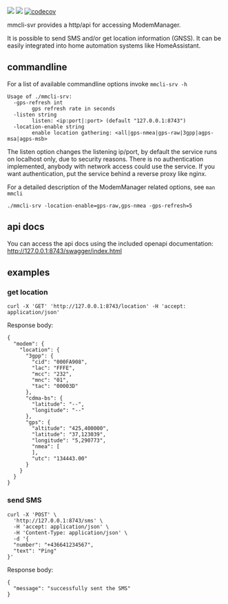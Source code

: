 [![](https://github.com/mbretter/go-mmcli-svr/actions/workflows/go.yml/badge.svg)](https://github.com/mbretter/go-mmcli-svr/actions/workflows/go.yml)
[![](https://goreportcard.com/badge/mbretter/go-mmcli-svr)](https://goreportcard.com/report/mbretter/go-mmcli-svr "Go Report Card")
[![codecov](https://codecov.io/gh/mbretter/go-mmcli-svr/graph/badge.svg?token=YMBMKY7W9X)](https://codecov.io/gh/mbretter/go-mmcli-svr)

mmcli-svr provides a http/api for accessing ModemManager.

It is possible to send SMS and/or get location information (GNSS). 
It can be easily integrated into home automation systems like HomeAssistant.

## commandline

For a list of available commandline options invoke `mmcli-srv -h`
```
Usage of ./mmcli-srv:
  -gps-refresh int
        gps refresh rate in seconds
  -listen string
        listen: <ip:port|:port> (default "127.0.0.1:8743")
  -location-enable string
        enable location gathering: <all|gps-nmea|gps-raw|3gpp|agps‐msa|agps‐msb>
```
The listen option changes the listening ip/port, by default the service runs on localhost only, due to security reasons.
There is no authentication implemented, anybody with network access could use the service. 
If you want authentication, put the service behind a reverse proxy like nginx.

For a detailed description of the ModemManager related options, see `man mmcli`

`./mmcli-srv -location-enable=gps-raw,gps-nmea -gps-refresh=5`

## api docs

You can access the api docs using the included openapi documentation: http://127.0.0.1:8743/swagger/index.html

## examples

### get location

```
curl -X 'GET' 'http://127.0.0.1:8743/location' -H 'accept: application/json'
```

Response body:
```
{
  "modem": {
    "location": {
      "3gpp": {
        "cid": "000FA908",
        "lac": "FFFE",
        "mcc": "232",
        "mnc": "01",
        "tac": "00003D"
      },
      "cdma-bs": {
        "latitude": "--",
        "longitude": "--"
      },
      "gps": {
        "altitude": "425,400000",
        "latitude": "37,123039",
        "longitude": "5,290773",
        "nmea": [         
        ],
        "utc": "134443.00"
      }
    }
  }
}
```

### send SMS

```
curl -X 'POST' \
  'http://127.0.0.1:8743/sms' \
  -H 'accept: application/json' \
  -H 'Content-Type: application/json' \
  -d '{
  "number": "+436641234567",
  "text": "Ping"
}'
```

Response body:
```
{
  "message": "successfully sent the SMS"
}
```
